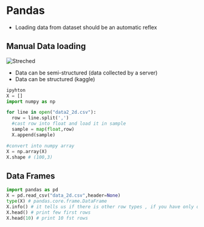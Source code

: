 # Pandas
- Loading data from dataset should be an automatic reflex

## Manual Data loading
![Streched](/home/iliass/Pictures/Pthon/Preq/S3L13.png)
- Data can be semi-structured (data collected by a server)
- Data can be structured (kaggle)
```python
ipyhton
X = []
import numpy as np

for line in open("data2_2d.csv"):
  row = line.split(',')
  #cast row into float and load it in sample
  sample = map(float,row)
  X.append(sample)

#convert into numpy array
X = np.array(X)
X.shape # (100,3)
```  

## Data Frames
```python
import pandas as pd
X = pd.read_csv("data_2d.csv",header=None)
type(X) # pandas.core.frame.DataFrame
X.info() # it tells us if there is other row types , if you have only one String in cell it will return String
X.head() # print few first rows
X.head(10) # print 10 fst rows
```